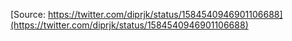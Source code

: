 [Source: https://twitter.com/diprjk/status/1584540946901106688](https://twitter.com/diprjk/status/1584540946901106688)